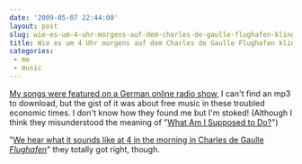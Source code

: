 ```yaml
---
date: '2009-05-07 22:44:00'
layout: post
slug: wie-es-um-4-uhr-morgens-auf-dem-charles-de-gaulle-flughafen-klingt
title: Wie es um 4 Uhr morgens auf dem Charles de Gaulle Flughafen klingt!
categories:
 - me
 - music
---
```


[My songs were featured on a German online radio show][2], I can't find an mp3 to download, but the gist of it was about free music in these troubled economic times. I don't know how they found me but I'm stoked! (Although I think they misunderstood the meaning of "[What Am I Supposed to Do?][4]")

"[We hear what it sounds like at 4 in the morning in Charles de Gaulle _Flughafen_][5]" they totally got right, though.

   [2]: http://byte.fm/

   [4]: http://danielmiller.bandcamp.com/track/what-am-i-supposed-to-do

   [5]: http://danielmiller.bandcamp.com/track/4-a-m-at-charles-de-gaulle-airport

